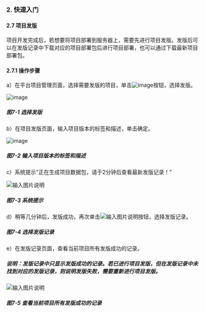 ### 2. 快速入门

#### 2.7 项目发版

项目开发完成后，若想要将项目部署到服务器上，需要先进行项目发版。发版后可以在发版记录中下载对应的项目部署包后进行项目部署，也可以通过下载最新项目部署包。

#### 2.7.1 操作步骤

a）在平台项目管理页面，选择需要发版的项目，单击![image](https://user-images.githubusercontent.com/79617492/229469793-19defc15-ef69-4d55-9055-f89d7afada61.png)按钮，选择发版。

![image](https://user-images.githubusercontent.com/79617492/229469825-50e036f7-d05b-4405-95b3-dd1aecdfaf46.png)

##### 图7-1 选择发版

b）在项目发版页面，输入项目版本的标签和描述，单击确定。

![image](https://user-images.githubusercontent.com/79617492/229469854-2378121e-694f-48aa-b633-7cc9840852a9.png)

##### 图7-2 输入项目版本的标签和描述

c）系统提示“正在生成项目数据包，请于2分钟后查看最新发版记录！”

![输入图片说明](../../../images/SoFlu%EF%BC%88%E5%90%8E%E7%AB%AF%EF%BC%89%E5%BC%80%E5%8F%91%E5%B9%B3%E5%8F%B0/1.%20%E6%9C%80%E6%96%B0%E7%89%88%E6%9C%AC%20-%20%E6%9B%B4%E6%96%B0%E6%97%A5%E6%9C%9F%20-%202022.10.08/2.%20%E5%BF%AB%E9%80%9F%E5%85%A5%E9%97%A8/7-3.png)

##### 图7-3 系统提示

d）稍等几分钟后，发版成功，再次单击![输入图片说明](../../../images/SoFlu%EF%BC%88%E5%90%8E%E7%AB%AF%EF%BC%89%E5%BC%80%E5%8F%91%E5%B9%B3%E5%8F%B0/1.%20%E6%9C%80%E6%96%B0%E7%89%88%E6%9C%AC%20-%20%E6%9B%B4%E6%96%B0%E6%97%A5%E6%9C%9F%20-%202022.10.08/2.%20%E5%BF%AB%E9%80%9F%E5%85%A5%E9%97%A8/icon-7-2.png)按钮，选择发版记录。

##### 图7-4 选择发版记录

e）在发版记录页面，查看当前项目所有发版成功的记录。

##### 说明：发版记录中只显示发版成功的记录。若已进行项目发版，但在发版记录中未找到对应的发版记录，则说明发版失败，需要重新进行项目发版。

![输入图片说明](../../../images/SoFlu%EF%BC%88%E5%90%8E%E7%AB%AF%EF%BC%89%E5%BC%80%E5%8F%91%E5%B9%B3%E5%8F%B0/1.%20%E6%9C%80%E6%96%B0%E7%89%88%E6%9C%AC%20-%20%E6%9B%B4%E6%96%B0%E6%97%A5%E6%9C%9F%20-%202022.10.08/2.%20%E5%BF%AB%E9%80%9F%E5%85%A5%E9%97%A8/7-5.png)

##### 图7-5 查看当前项目所有发版成功的记录
